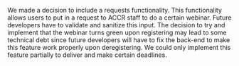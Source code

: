 We made a decision to include a requests functionality. This functionality allows users to put in a request to ACCR staff to do a certain webinar. Future developers have to validate and sanitize this input. 
The decision to try and implement that the webinar turns green upon registering may lead to some technical debt since future developers will have to fix the back-end to make this feature work properly upon deregistering. We could only implement this feature partially to deliver and make certain deadlines.
